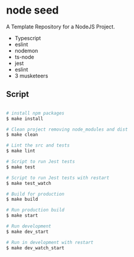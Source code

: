 # node seed

A Template Repository for a NodeJS Project.

- Typescript
- eslint
- nodemon
- ts-node
- jest
- eslint
- 3 musketeers

## Script

```bash

# install npm packages
$ make install

# Clean project removing node_modules and dist
$ make clean

# Lint the src and tests
$ make lint

# Script to run Jest tests
$ make test

# Script to run Jest tests with restart
$ make test_watch

# Build for production
$ make build

# Run production build
$ make start

# Run development
$ make dev_start

# Run in development with restart
$ make dev_watch_start

```
